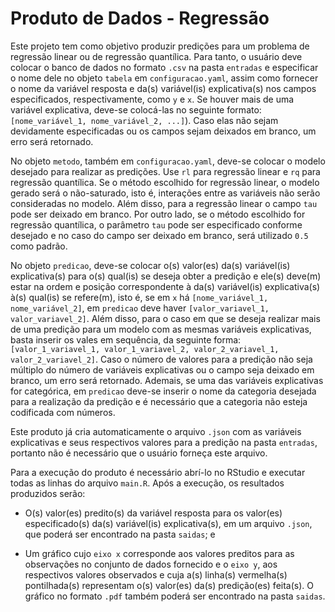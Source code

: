 
# Produto de Dados - Regressão

Este projeto tem como objetivo produzir predições para um problema de
regressão linear ou de regressão quantílica. Para tanto, o usuário deve
colocar o banco de dados no formato `.csv` na pasta `entradas` e
especificar o nome dele no objeto `tabela` em `configuracao.yaml`, assim
como fornecer o nome da variável resposta e da(s) variável(is)
explicativa(s) nos campos especificados, respectivamente, como `y` e
`x`. Se houver mais de uma variável explicativa, deve-se colocá-las no
seguinte formato: `[nome_variável_1, nome_variável_2, ...]`). Caso elas
não sejam devidamente especificadas ou os campos sejam deixados em
branco, um erro será retornado.

No objeto `metodo`, também em `configuracao.yaml`, deve-se colocar o
modelo desejado para realizar as predições. Use `rl` para regressão
linear e `rq` para regressão quantílica. Se o método escolhido for
regressão linear, o modelo gerado será o não-saturado, isto é,
interações entre as variáveis não serão consideradas no modelo. Além
disso, para a regressão linear o campo `tau` pode ser deixado em branco.
Por outro lado, se o método escolhido for regressão quantílica, o
parâmetro `tau` pode ser especificado conforme desejado e no caso do
campo ser deixado em branco, será utilizado `0.5` como padrão.

No objeto `predicao`, deve-se colocar o(s) valor(es) da(s) variável(is)
explicativa(s) para o(s) qual(is) se deseja obter a predição e ele(s)
deve(m) estar na ordem e posição correspondente à da(s) variável(is)
explicativa(s) à(s) qual(is) se refere(m), isto é, se em `x` há
`[nome_variável_1, nome_variável_2]`, em `predicao` deve haver
`[valor_variavel_1, valor_variavel_2]`. Além disso, para o caso em que
se deseja realizar mais de uma predição para um modelo com as mesmas
variáveis explicativas, basta inserir os vales em sequência, da seguinte
forma:
`[valor_1_variavel_1, valor_1_variavel_2, valor_2_variavel_1, valor_2_variavel_2]`.
Caso o número de valores para a predição não seja múltiplo do número de
variáveis explicativas ou o campo seja deixado em branco, um erro será
retornado. Ademais, se uma das variáveis explicativas for categórica, em
`predicao` deve-se inserir o nome da categoria desejada para a
realização da predição e é necessário que a categoria não esteja
codificada com números.

Este produto já cria automaticamente o arquivo `.json` com as variáveis
explicativas e seus respectivos valores para a predição na pasta
`entradas`, portanto não é necessário que o usuário forneça este
arquivo.

Para a execução do produto é necessário abrí-lo no RStudio e executar
todas as linhas do arquivo `main.R`. Após a execução, os resultados
produzidos serão:

- O(s) valor(es) predito(s) da variável resposta para os valor(es)
  especificado(s) da(s) variável(is) explicativa(s), em um arquivo
  `.json`, que poderá ser encontrado na pasta `saidas`; e

- Um gráfico cujo `eixo x` corresponde aos valores preditos para as
  observações no conjunto de dados fornecido e o `eixo y`, aos
  respectivos valores observados e cuja a(s) linha(s) vermelha(s)
  pontilhada(s) representam o(s) valor(es) da(s) predição(es) feita(s).
  O gráfico no formato `.pdf` também poderá ser encontrado na pasta
  `saidas`.
